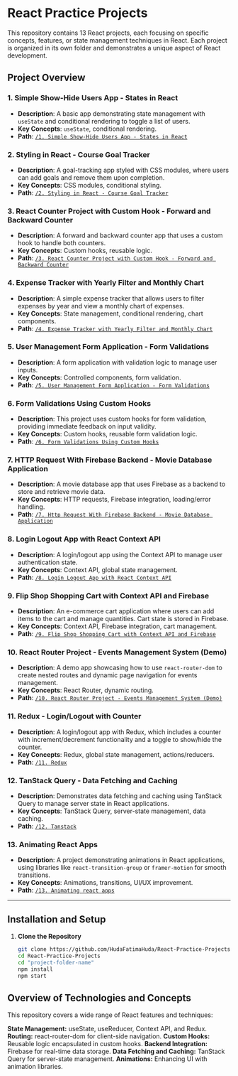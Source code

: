 # React Practice Projects

This repository contains 13 React projects, each focusing on specific concepts, features, or state management techniques in React. Each project is organized in its own folder and demonstrates a unique aspect of React development.

## Project Overview

### 1. **Simple Show-Hide Users App - States in React**
   - **Description**: A basic app demonstrating state management with `useState` and conditional rendering to toggle a list of users.
   - **Key Concepts**: `useState`, conditional rendering.
   - **Path**: [`/1. Simple Show-Hide Users App - States in React`](./1.%20Simple%20Show-Hide%20Users%20App%20-%20States%20in%20React)

### 2. **Styling in React - Course Goal Tracker**
   - **Description**: A goal-tracking app styled with CSS modules, where users can add goals and remove them upon completion.
   - **Key Concepts**: CSS modules, conditional styling.
   - **Path**: [`/2. Styling in React - Course Goal Tracker`](./2.%20Styling%20in%20React%20-%20Course%20Goal%20Tracker)

### 3. **React Counter Project with Custom Hook - Forward and Backward Counter**
   - **Description**: A forward and backward counter app that uses a custom hook to handle both counters.
   - **Key Concepts**: Custom hooks, reusable logic.
   - **Path**: [`/3. React Counter Project with Custom Hook - Forward and Backward Counter`](./3.%20React%20Counter%20Project%20with%20Custom%20Hook%20-%20Forward%20and%20Backward%20Counter)

### 4. **Expense Tracker with Yearly Filter and Monthly Chart**
   - **Description**: A simple expense tracker that allows users to filter expenses by year and view a monthly chart of expenses.
   - **Key Concepts**: State management, conditional rendering, chart components.
   - **Path**: [`/4. Expense Tracker with Yearly Filter and Monthly Chart`](./4.%20Expense%20Tracker%20with%20Yearly%20Filter%20and%20Monthly%20Chart)

### 5. **User Management Form Application - Form Validations**
   - **Description**: A form application with validation logic to manage user inputs.
   - **Key Concepts**: Controlled components, form validation.
   - **Path**: [`/5. User Management Form Application - Form Validations`](./5.%20User%20Management%20Form%20Application%20-%20Form%20Validations)

### 6. **Form Validations Using Custom Hooks**
   - **Description**: This project uses custom hooks for form validation, providing immediate feedback on input validity.
   - **Key Concepts**: Custom hooks, reusable form validation logic.
   - **Path**: [`/6. Form Validations Using Custom Hooks`](./6.%20Form%20Validations%20Using%20Custom%20Hooks)

### 7. **HTTP Request With Firebase Backend - Movie Database Application**
   - **Description**: A movie database app that uses Firebase as a backend to store and retrieve movie data.
   - **Key Concepts**: HTTP requests, Firebase integration, loading/error handling.
   - **Path**: [`/7. Http Request With Firebase Backend - Movie Database Application`](./7.%20Http%20Request%20With%20Firebase%20Backend%20-%20Movie%20Database%20Application)

### 8. **Login Logout App with React Context API**
   - **Description**: A login/logout app using the Context API to manage user authentication state.
   - **Key Concepts**: Context API, global state management.
   - **Path**: [`/8. Login Logout App with React Context API`](./8.%20Login%20Logout%20App%20with%20React%20Context%20API)

### 9. **Flip Shop Shopping Cart with Context API and Firebase**
   - **Description**: An e-commerce cart application where users can add items to the cart and manage quantities. Cart state is stored in Firebase.
   - **Key Concepts**: Context API, Firebase integration, cart management.
   - **Path**: [`/9. Flip Shop Shopping Cart with Context API and Firebase`](./9.%20Flip%20Shop%20Shopping%20Cart%20with%20Context%20API%20and%20Firebase)

### 10. **React Router Project - Events Management System (Demo)**
   - **Description**: A demo app showcasing how to use `react-router-dom` to create nested routes and dynamic page navigation for events management.
   - **Key Concepts**: React Router, dynamic routing.
   - **Path**: [`/10. React Router Project - Events Management System (Demo)`](./10.%20React%20Router%20Project%20-%20Events%20Management%20System%20(Demo))

### 11. **Redux - Login/Logout with Counter**
   - **Description**: A login/logout app with Redux, which includes a counter with increment/decrement functionality and a toggle to show/hide the counter.
   - **Key Concepts**: Redux, global state management, actions/reducers.
   - **Path**: [`/11. Redux`](./11.%20Redux)

### 12. **TanStack Query - Data Fetching and Caching** 
   - **Description**: Demonstrates data fetching and caching using TanStack Query to manage server state in React applications.
   - **Key Concepts**: TanStack Query, server-state management, data caching.
   - **Path**: [`/12. Tanstack`](./12.%20Tanstack)

### 13. **Animating React Apps**
   - **Description**: A project demonstrating animations in React applications, using libraries like `react-transition-group` or `framer-motion` for smooth transitions.
   - **Key Concepts**: Animations, transitions, UI/UX improvement.
   - **Path**: [`/13. Animating react apps`](./13.%20Animating%20react%20apps)

---

## Installation and Setup

1. **Clone the Repository**
   ```bash
   git clone https://github.com/HudaFatimaHuda/React-Practice-Projects.git
   cd React-Practice-Projects
   cd "project-folder-name"
   npm install
   npm start

## Overview of Technologies and Concepts
This repository covers a wide range of React features and techniques:

**State Management:** useState, useReducer, Context API, and Redux.
**Routing:** react-router-dom for client-side navigation.
**Custom Hooks:** Reusable logic encapsulated in custom hooks.
**Backend Integration:** Firebase for real-time data storage.
**Data Fetching and Caching:** TanStack Query for server-state management.
**Animations:** Enhancing UI with animation libraries.